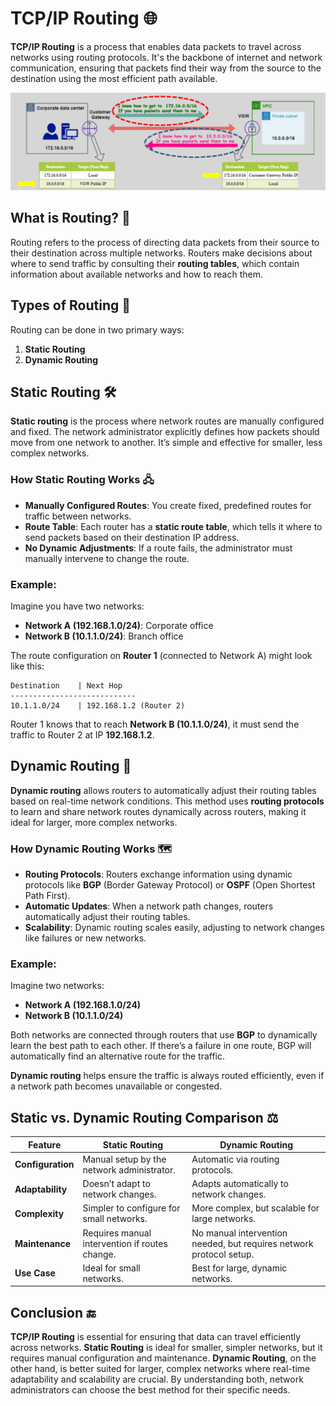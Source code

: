 # **TCP/IP Routing** 🌐

**TCP/IP Routing** is a process that enables data packets to travel across networks using routing protocols. It's the backbone of internet and network communication, ensuring that packets find their way from the source to the destination using the most efficient path available.

![alt text](images/tcp-ip-routing.png)

## **What is Routing?** 🚦

Routing refers to the process of directing data packets from their source to their destination across multiple networks. Routers make decisions about where to send traffic by consulting their **routing tables**, which contain information about available networks and how to reach them.

## **Types of Routing** 🔄

Routing can be done in two primary ways:

1. **Static Routing**
2. **Dynamic Routing**

## **Static Routing** 🛠️

**Static routing** is the process where network routes are manually configured and fixed. The network administrator explicitly defines how packets should move from one network to another. It’s simple and effective for smaller, less complex networks.

### **How Static Routing Works** 🖧

- **Manually Configured Routes**: You create fixed, predefined routes for traffic between networks.
- **Route Table**: Each router has a **static route table**, which tells it where to send packets based on their destination IP address.
- **No Dynamic Adjustments**: If a route fails, the administrator must manually intervene to change the route.

### **Example**:

Imagine you have two networks:

- **Network A (192.168.1.0/24)**: Corporate office
- **Network B (10.1.1.0/24)**: Branch office

The route configuration on **Router 1** (connected to Network A) might look like this:

```
Destination    | Next Hop
----------------------------
10.1.1.0/24    | 192.168.1.2 (Router 2)
```

Router 1 knows that to reach **Network B (10.1.1.0/24)**, it must send the traffic to Router 2 at IP **192.168.1.2**.

## **Dynamic Routing** 🚀

**Dynamic routing** allows routers to automatically adjust their routing tables based on real-time network conditions. This method uses **routing protocols** to learn and share network routes dynamically across routers, making it ideal for larger, more complex networks.

### **How Dynamic Routing Works** 🗺️

- **Routing Protocols**: Routers exchange information using dynamic protocols like **BGP** (Border Gateway Protocol) or **OSPF** (Open Shortest Path First).
- **Automatic Updates**: When a network path changes, routers automatically adjust their routing tables.
- **Scalability**: Dynamic routing scales easily, adjusting to network changes like failures or new networks.

### **Example**:

Imagine two networks:

- **Network A (192.168.1.0/24)**
- **Network B (10.1.1.0/24)**

Both networks are connected through routers that use **BGP** to dynamically learn the best path to each other. If there’s a failure in one route, BGP will automatically find an alternative route for the traffic.

**Dynamic routing** helps ensure the traffic is always routed efficiently, even if a network path becomes unavailable or congested.

## **Static vs. Dynamic Routing Comparison** ⚖️

| **Feature**       | **Static Routing**                             | **Dynamic Routing**                                                 |
| ----------------- | ---------------------------------------------- | ------------------------------------------------------------------- |
| **Configuration** | Manual setup by the network administrator.     | Automatic via routing protocols.                                    |
| **Adaptability**  | Doesn’t adapt to network changes.              | Adapts automatically to network changes.                            |
| **Complexity**    | Simpler to configure for small networks.       | More complex, but scalable for large networks.                      |
| **Maintenance**   | Requires manual intervention if routes change. | No manual intervention needed, but requires network protocol setup. |
| **Use Case**      | Ideal for small networks.                      | Best for large, dynamic networks.                                   |

## **Conclusion** 🔚

**TCP/IP Routing** is essential for ensuring that data can travel efficiently across networks. **Static Routing** is ideal for smaller, simpler networks, but it requires manual configuration and maintenance. **Dynamic Routing**, on the other hand, is better suited for larger, complex networks where real-time adaptability and scalability are crucial. By understanding both, network administrators can choose the best method for their specific needs.
